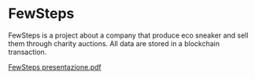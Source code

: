 # FewSteps
FewSteps is a project about a company that produce eco sneaker and sell them through charity auctions.
All data are stored in a blockchain transaction.


[FewSteps presentazione.pdf](https://github.com/fanz0/fewsteps/files/13214972/FewSteps.presentazione.pdf)
